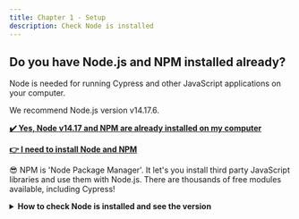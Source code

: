 ```yaml
---
title: Chapter 1 - Setup
description: Check Node is installed
---
```


## Do you have Node.js and NPM installed already?

Node is needed for running Cypress and other JavaScript applications on your computer.

We recommend Node.js version v14.17.6.

__[:heavy_check_mark: Yes, Node v14.17 and NPM are already installed on my computer](../../c2/c1e4/c1e4.md)__

__[:point_right: I need to install Node and NPM](../c1e3/c1e3.md)__

:sunglasses: NPM is 'Node Package Manager'. It let's you install third party JavaScript libraries and use them with Node.js. There are thousands of free modules available, including Cypress!

<details>
  <summary><b>How to check Node is installed and see the version</b></summary>
<p>

## [:bulb:] How to check if Node is installed

Open the Windows Command Prompt, Powershell or a similar command line tool, and type:

```bash
node -v
```

> This should print the version number so you’ll see something like this `v14.17.6`.

We recommend Node.js version v14.17.6

If you see an error message or a different version please [:point_right: install Node](../c1e3/c1e3.md).

## [:bulb:] How to check if NPM is installed

Open the command line, and type:

```bash
npm -v
```

> You should see something like this `6.14.13`.

</p>
</details>
